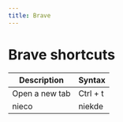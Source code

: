 ```yaml
---
title: Brave
---
```


# Brave shortcuts

| Description    | Syntax   |
|----------------|----------|
| Open a new tab | Ctrl + t |
| nieco          | niekde   |
